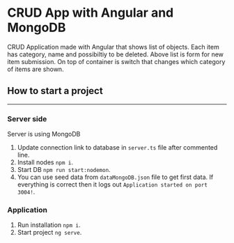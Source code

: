 # CRUD App with Angular and MongoDB

CRUD Application made with Angular that shows list of objects. Each item has category, name and possibiltiy to be deleted. Above list is form for new item submission. On top of container is switch that changes which category of items are shown.

## How to start a project
---

### Server side

Server is using MongoDB

1.  Update connection link to database in ```server.ts``` file after commented line.
2.  Install nodes ```npm i```.
3.  Start DB ```npm run start:nodemon```.
4. You can use seed data from ```dataMongoDB.json``` file to get first data.
If everything is correct then it logs out `Application started on port 3004!`.

### Application

1. Run installation ```npm i```.
2. Start project ```ng serve```.